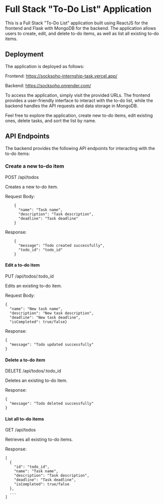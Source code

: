 # Full Stack "To-Do List" Application
This is a Full Stack "To-Do List" application built using ReactJS for the frontend and Flask with MongoDB for the backend. The application allows users to create, edit, and delete to-do items, as well as list all existing to-do items.

## Deployment
The application is deployed as follows:

Frontend: https://socksoho-internship-task.vercel.app/

Backend: https://socksoho.onrender.com/

To access the application, simply visit the provided URLs. The frontend provides a user-friendly interface to interact with the to-do list, while the backend handles the API requests and data storage in MongoDB.

Feel free to explore the application, create new to-do items, edit existing ones, delete tasks, and sort the list by name.


## API Endpoints
The backend provides the following API endpoints for interacting with the to-do items:

### Create a new to-do item
POST /api/todos

Creates a new to-do item.

Request Body:
```
    {
      "name": "Task name",
      "description": "Task description",
      "deadline": "Task deadline"
    }
```
Response:
```
    {
      "message": "Todo created successfully",
      "todo_id": "todo_id"
    }
```
#### Edit a to-do item
PUT /api/todos/:todo_id

Edits an existing to-do item.

Request Body:
```
{
  "name": "New task name",
  "description": "New task description",
  "deadline": "New task deadline",
  "isCompleted": true/false}
```
    
Response:

```
{
  "message": "Todo updated successfully"
}
```
    
#### Delete a to-do item

DELETE /api/todos/:todo_id

Deletes an existing to-do item.

Response:
```
{
  "message": "Todo deleted successfully"
}
```
#### List all to-do items
GET /api/todos

Retrieves all existing to-do items.

Response:

```
[
  {
    "id": "todo_id",
    "name": "Task name",
    "description": "Task description",
    "deadline": "Task deadline",
    "isCompleted": true/false
  },
  ...
]
```





